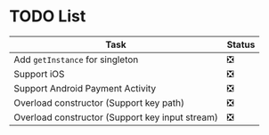 # TODO List

| Task                                            | Status |
| ----------------------------------------------- | ------ |
| Add `getInstance` for singleton                 | ❎     |
| Support iOS                                     | ❎     |
| Support Android Payment Activity                | ❎     |
| Overload constructor (Support key path)         | ❎     |
| Overload constructor (Support key input stream) | ❎     |
